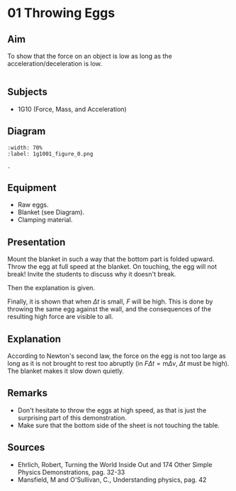 # 01 Throwing Eggs 
    
## Aim   
To show that the force on an object is low as long as the acceleration/deceleration is low.    

```{iframe} https://www.youtube.com/embed/tT_4qx6vL-U?si=mAmqaIo4XJbwLwF2
```

## Subjects   
* 1G10 (Force, Mass, and Acceleration) 
## Diagram
   
```{figure} figures/figure_0.png
:width: 70%  
:label: 1g1001_figure_0.png  

. 
```

## Equipment
 *  Raw eggs. 
 *  Blanket (see Diagram). 
 *  Clamping material.
     
  
## Presentation   
Mount the blanket in such a way that the bottom part is folded upward. Throw the egg at full speed at the blanket. On touching, the egg will not break! Invite the students to discuss why it doesn't break.

Then the explanation is given.

Finally, it is shown that when $\Delta t$ is small, $F$ will be high. This is done by throwing the same egg against the wall, and the consequences of the resulting high force are visible to all.   
  
## Explanation   
According to Newton's second law, the force on the egg is not too large as long as it is not brought to rest too abruptly (in $F \Delta t=\mathrm{m} \Delta v, \; \Delta t$ must be high). The blanket makes it slow down quietly.  
  
## Remarks   
*  Don't hesitate to throw the eggs at high speed, as that is just the surprising part of this demonstration. 
*  Make sure that the bottom side of the sheet is not touching the table.
   
  
## Sources
 *  Ehrlich, Robert, Turning the World Inside Out and 174 Other Simple Physics Demonstrations, pag. 32-33 
 *  Mansfield, M and O'Sullivan, C., Understanding physics, pag. 42
     
